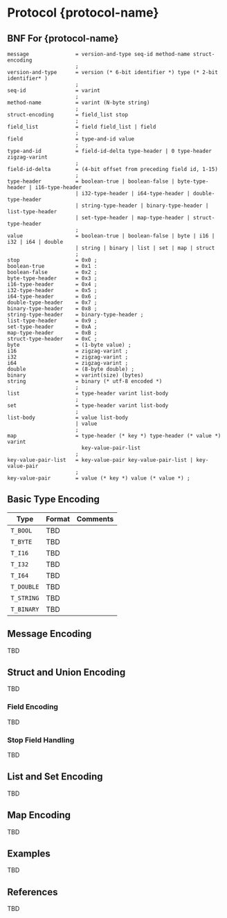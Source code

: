 # Protocol {protocol-name}

## BNF For {protocol-name}

```ebnf
message               = version-and-type seq-id method-name struct-encoding
                      ;
version-and-type      = version (* 6-bit identifier *) type (* 2-bit identifier* )
                      ;
seq-id                = varint
                      ;
method-name           = varint (N-byte string)
                      ;
struct-encoding       = field_list stop
                      ;
field_list            = field field_list | field
                      ;
field                 = type-and-id value
                      ;
type-and-id           = field-id-delta type-header | 0 type-header zigzag-varint
                      ;
field-id-delta        = (4-bit offset from preceding field id, 1-15)
                      ;
type-header           = boolean-true | boolean-false | byte-type-header | i16-type-header
                      | i32-type-header | i64-type-header | double-type-header
                      | string-type-header | binary-type-header | list-type-header
                      | set-type-header | map-type-header | struct-type-header
                      ;
value                 = boolean-true | boolean-false | byte | i16 | i32 | i64 | double
                      | string | binary | list | set | map | struct
                      ;
stop                  = 0x0 ;
boolean-true          = 0x1 :
boolean-false         = 0x2 ;
byte-type-header      = 0x3 ;
i16-type-header       = 0x4 ;
i32-type-header       = 0x5 ;
i64-type-header       = 0x6 ;
double-type-header    = 0x7 ;
binary-type-header    = 0x8 ;
string-type-header    = binary-type-header ;
list-type-header      = 0x9 ;
set-type-header       = 0xA ;
map-type-header       = 0xB ;
struct-type-header    = 0xC ;
byte                  = (1-byte value) ;
i16                   = zigzag-varint ;
i32                   = zigzag-varint ;
i64                   = zigzag-varint ;
double                = (8-byte double) ;
binary                = varint(size) (bytes)
string                = binary (* utf-8 encoded *)
                      ;
list                  = type-header varint list-body
                      ;
set                   = type-header varint list-body
                      ;
list-body             = value list-body 
                      | value
                      ;
map                   = type-header (* key *) type-header (* value *) varint 
                        key-value-pair-list
                      ;
key-value-pair-list   = key-value-pair key-value-pair-list | key-value-pair
                      ;
key-value-pair        = value (* key *) value (* value *) ;
```

## Basic Type Encoding

Type       | Format | Comments
-----------|--------|---------
`T_BOOL`   | TBD |
`T_BYTE`   | TBD |
`T_I16`    | TBD |
`T_I32`    | TBD |
`T_I64`    | TBD |
`T_DOUBLE` | TBD |
`T_STRING` | TBD |
`T_BINARY` | TBD |

## Message Encoding

TBD

## Struct and Union Encoding

TBD

### Field Encoding

TBD

### Stop Field Handling

TBD

## List and Set Encoding

TBD

## Map Encoding

TBD

## Examples

TBD

## References

TBD

